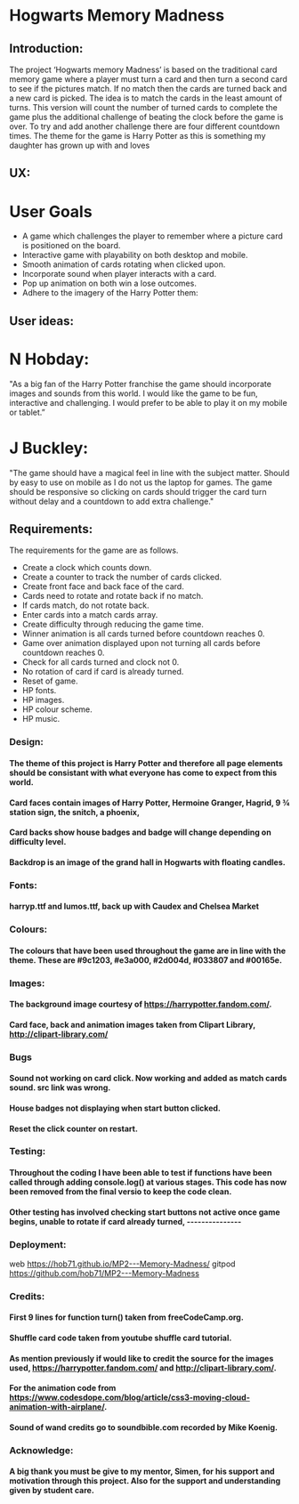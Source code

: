 # Hogwarts Memory Madness
## Introduction: 
 The project ‘Hogwarts memory Madness’ is based on the traditional card memory game where a player must turn a card and then turn a second card to see if the pictures match. If no match then the cards are turned back and a new card is picked. The idea is to match the cards in the least amount of turns.
This version will count the number of turned cards to complete the game plus the additional challenge of beating the clock before the game is over.
To try and add another challenge there are four different countdown times. 
The theme for the game is Harry Potter as this is something my daughter has grown up with and loves
## UX: 
# User Goals
*	A game which challenges the player to remember where a picture card is positioned on the board.
*	Interactive game with playability on both desktop and mobile.
*	Smooth animation of cards rotating when clicked upon.
*	Incorporate sound when player interacts with a card.
*	Pop up animation on both win a lose outcomes.
*	Adhere to the imagery of the Harry Potter them:

## User ideas: 
# N Hobday: 
 "As a big fan of the Harry Potter franchise the game should incorporate images and sounds from this world. I would like the game to be fun, interactive and challenging. I would prefer to be able to play it on my mobile or tablet.”
# J Buckley: 
"The game should have a magical feel in line with the subject matter. Should by easy to use on mobile as I do not us the laptop for games. The game should be responsive so clicking on cards should trigger the card turn without delay and a countdown to add extra challenge."

## Requirements:
The requirements for the game are as follows.
*	Create a clock which counts down.
*	Create a counter to track the number of cards clicked.
*	Create front face and back face of the card.
*	Cards need to rotate and rotate back if no match.
*	If cards match, do not rotate back.
*	Enter cards into a match cards array.
*	Create difficulty through reducing the game time.
*	Winner animation is all cards turned before countdown reaches 0.
*	Game over animation displayed upon not turning all cards before countdown reaches 0.
*	Check for all cards turned and clock not 0.
*	No rotation of card if card is already turned.
*	Reset of game.
*	HP fonts.
*	HP images.
*	HP colour scheme.
*	HP music.


### Design:
#### The theme of this project is Harry Potter and therefore all page elements should be consistant with what everyone has come to expect from this world.
#### Card faces contain images of Harry Potter, Hermoine Granger, Hagrid, 9 ¾ station sign, the snitch, a phoenix, 
#### Card backs show house badges and badge will change depending on difficulty level.
#### Backdrop is an image of the grand hall in Hogwarts with floating candles.

### Fonts: 
#### harryp.ttf and lumos.ttf, back up with Caudex and Chelsea Market

### Colours: 
#### The colours that have been used throughout the game are in line with the theme. These are #9c1203, #e3a000, #2d004d, #033807 and #00165e.

### Images: 
#### The background image courtesy of https://harrypotter.fandom.com/.
#### Card face, back and animation images taken from Clipart Library, http://clipart-library.com/

### Bugs
#### Sound not working on card click. Now working and added as match cards sound. src link was wrong.
#### House badges not displaying when start button clicked.
#### Reset the click counter on restart.


### Testing:
#### Throughout the coding I have been able to test if functions have been called through adding console.log() at various stages. This code has now been removed from the final versio to keep the code clean.
#### Other testing has involved checking start buttons not active once game begins, unable to rotate if card already turned, ---------------

### Deployment:
web https://hob71.github.io/MP2---Memory-Madness/
gitpod https://github.com/hob71/MP2---Memory-Madness

### Credits:
#### First 9 lines for function turn() taken from freeCodeCamp.org.
#### Shuffle card code taken from youtube shuffle card tutorial.
#### As mention previously if would like to credit the source for the images used, https://harrypotter.fandom.com/ and http://clipart-library.com/.
#### For the animation code from https://www.codesdope.com/blog/article/css3-moving-cloud-animation-with-airplane/.
#### Sound of wand credits go to soundbible.com recorded by Mike Koenig.

### Acknowledge:
#### A big thank you must be give to my mentor, Simen, for his support and motivation through this project. Also for the support and understanding given by student care.

